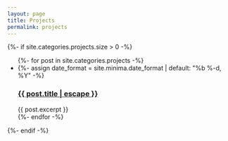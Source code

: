 ```yaml
---
layout: page
title: Projects
permalink: projects
---
```


<div class="home">
  {%- if site.categories.projects.size > 0 -%}
    <ul class="post-list">
      {%- for post in site.categories.projects -%}
      <li>
        {%- assign date_format = site.minima.date_format | default: "%b %-d, %Y" -%}
        <!--
        <span class="post-meta">{{ post.date | date: date_format }}</span>
        -->
        <h3>
          <a class="post-link" href="{{ post.url | relative_url }}">
            {{ post.title | escape }}
          </a>
        </h3>
       {{ post.excerpt }}
      </li>
      {%- endfor -%}
    </ul>

{%- endif -%}

</div>
